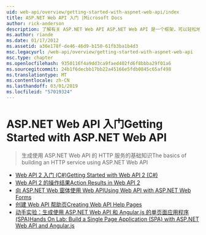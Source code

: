 ```yaml
---
uid: web-api/overview/getting-started-with-aspnet-web-api/index
title: ASP.NET Web API 入门 |Microsoft Docs
author: rick-anderson
description: 了解有关 ASP.NET Web API ASP.NET Web API 是一个框架，可以轻松地构建 HTTP 服务访问范围广泛的客户端，包括浏览器...
ms.author: riande
ms.date: 01/17/2012
ms.assetid: a36e178f-de46-46d9-b150-61fb3ba1b4d3
msc.legacyurl: /web-api/overview/getting-started-with-aspnet-web-api
msc.type: chapter
ms.openlocfilehash: 9350116f4a9dd3ca9faed402fd6f8bbba29f01a6
ms.sourcegitcommit: 24b1f6decbb17bb22a45166e5fdb0845c65af498
ms.translationtype: MT
ms.contentlocale: zh-CN
ms.lasthandoff: 03/01/2019
ms.locfileid: "57019324"
---
```

<a name="getting-started-with-aspnet-web-api"></a><span data-ttu-id="6d403-103">ASP.NET Web API 入门</span><span class="sxs-lookup"><span data-stu-id="6d403-103">Getting Started with ASP.NET Web API</span></span>
====================
> <span data-ttu-id="6d403-104">生成使用 ASP.NET Web API 的 HTTP 服务的基础知识</span><span class="sxs-lookup"><span data-stu-id="6d403-104">The basics of building an HTTP service using ASP.NET Web API</span></span>


- [<span data-ttu-id="6d403-105">Web API 2 入门 (C#)</span><span class="sxs-lookup"><span data-stu-id="6d403-105">Getting Started with Web API 2 (C#)</span></span>](tutorial-your-first-web-api.md)
- [<span data-ttu-id="6d403-106">Web API 2 的操作结果</span><span class="sxs-lookup"><span data-stu-id="6d403-106">Action Results in Web API 2</span></span>](action-results.md)
- [<span data-ttu-id="6d403-107">向 ASP.NET Web 窗体使用 Web API</span><span class="sxs-lookup"><span data-stu-id="6d403-107">Using Web API with ASP.NET Web Forms</span></span>](using-web-api-with-aspnet-web-forms.md)
- [<span data-ttu-id="6d403-108">创建 Web API 帮助页</span><span class="sxs-lookup"><span data-stu-id="6d403-108">Creating Web API Help Pages</span></span>](creating-api-help-pages.md)
- [<span data-ttu-id="6d403-109">动手实验：生成使用 ASP.NET Web API 和 Angular.js 的单页面应用程序 (SPA)</span><span class="sxs-lookup"><span data-stu-id="6d403-109">Hands On Lab: Build a Single Page Application (SPA) with ASP.NET Web API and Angular.js</span></span>](build-a-single-page-application-spa-with-aspnet-web-api-and-angularjs.md)
